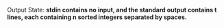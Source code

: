 Output State: **stdin contains no input, and the standard output contains t lines, each containing n sorted integers separated by spaces.**